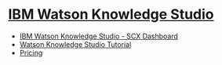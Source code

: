 # [IBM Watson Knowledge Studio](https://www.ibm.com/us-en/marketplace/supervised-machine-learning)
- [IBM Watson Knowledge Studio - SCX Dashboard](https://gateway.watsonplatform.net/knowledge-studio/ui/dashboard/?sbsSubscriptionID=502482843) 
- [Watson Knowledge Studio Tutorial](https://www.google.no/search?q=watson+knowledge+studio+tutorial&source=lnms&tbm=vid&sa=X&ved=0ahUKEwi0_8_3icPXAhWkA5oKHdf7Cp8Q_AUICygC&biw=1536&bih=710)
- [Pricing](https://www.ibm.com/us-en/marketplace/supervised-machine-learning/purchase#product-header-top)
